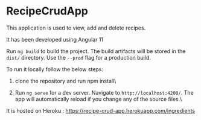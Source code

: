# RecipeCrudApp
This application is used to view, add and delete recipes.

It has been developed using Angular 11

Run `ng build` to build the project. The build artifacts will be stored in the `dist/` directory. Use the `--prod` flag for a production build.

To run it locally follow the below steps:

1. clone the repository and run npm install\

2. Run `ng serve` for a dev server. Navigate to `http://localhost:4200/`. The app will automatically reload if you change any of the source files.\

It is hosted on Heroku : https://recipe-crud-app.herokuapp.com/ingredients


